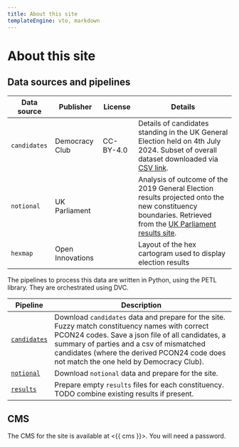 ```yaml
---
title: About this site
templateEngine: vto, markdown
---
```


# About this site

## Data sources and pipelines

| Data source  | Publisher        | License   | Details                                                                                                                                                             |
| ------------ | ---------------- | --------- | ------------------------------------------------------------------------------------------------------------------------------------------------------------------- |
| `candidates` | Democracy Club   | CC-BY-4.0 | Details of candidates standing in the UK General Election held on 4th July 2024. Subset of overall dataset downloaded via [CSV link][CANDIDATES].                   |
| `notional`   | UK Parliament    |           | Analysis of outcome of the 2019 General Election results projected onto the new constituency boundaries. Retrieved from the [UK Parliament results site][NOTIONAL]. |
| `hexmap`     | Open Innovations |           | Layout of the hex cartogram used to display election results                                                                                                        |

[CANDIDATES]: https://candidates.democracyclub.org.uk/data/export_csv/?election_id=%5Eparl%5C.2024-07-04%24&cancelled=False&extra_fields=gss&extra_fields=image&extra_fields=favourite_biscuit&format=csv
[NOTIONAL]: https://electionresults.parliament.uk/general-elections/5/majority

The pipelines to process this data are written in Python, using the PETL
library. They are orchestrated using DVC.

| Pipeline                     | Description                                                                                                                                                                                                                                                                               |
| ---------------------------- | ----------------------------------------------------------------------------------------------------------------------------------------------------------------------------------------------------------------------------------------------------------------------------------------- |
| [`candidates`][P_candidates] | Download `candidates` data and prepare for the site. Fuzzy match constituency names with correct PCON24 codes. Save a json file of all candidates, a summary of parties and a csv of mismatched candidates (where the derived PCON24 code does not match the one held by Democracy Club). |
| [`notional`][P_notional]     | Download `notional` data and prepare for the site.                                                                                                                                                                                                                                        |
| [`results`][P_result]        | Prepare empty `results` files for each constituency. TODO combine existing results if present.                                                                                                                                                                                            |

[P_candidates]: https://github.com/open-innovations/ge-2024/blob/main/pipelines/candidates.py
[P_notional]: https://github.com/open-innovations/ge-2024/blob/main/pipelines/notional.py
[P_result]: https://github.com/open-innovations/ge-2024/blob/main/pipelines/results.py

## CMS

The CMS for the site is available at <{{ cms }}>. You will need a password.

